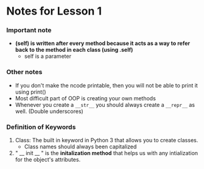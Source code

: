 # Notes for Lesson 1 

### Important note 

- **(self) is written after every method because it acts as a way to refer back to the method in each class (using .self)**
	- self is a parameter 
	
### Other notes

- If you don't make the ncode printable, then you will not be able to print it using print()
- Most difficult part of OOP is creating your own methods
- Whenever you create a ```__str__``` you should always create a ```__repr__``` as well. (Double underscores) 

### Definition of Keywords 

1. Class: The built in keyword in Python 3 that allows you to create classes. 
	* Class names should always been capitalized 
2. " __ init __ " is the **initalization method** that helps us with any intialization for the object's attributes. 

